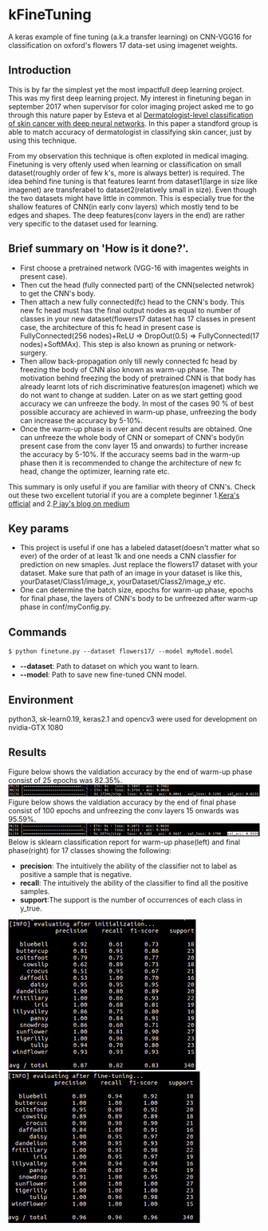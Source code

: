 # kFineTuning
A keras example of fine tuning (a.k.a transfer learning) on CNN-VGG16 for classification on oxford's flowers 17 data-set using imagenet weights.

## Introduction
This is by far the simplest yet the most impactfull deep learning project. This was my first deep learning project. My interest in finetuning began in september 2017 when supervisor for  color imaging project asked me to go through this nature paper by Esteva et al [Dermatologist-level classification of skin cancer with deep neural networks](https://www.nature.com/articles/nature21056). In this paper a standford group is able to match accuracy of dermatologist in classifying skin cancer, just by using this technique. 

From my observation this technique is often exploted in medical imaging. Finetuning is very oftenly used when learning or classification on small dataset(roughly order of few k's, more is always better) is required. The idea behind fine tuning is that features learnt from dataset1(large in size like imagenet) are transferabel to dataset2(relatively small in size). Even though the two datasets might have little in common. This is especially true for the shallow features of CNN(in early conv layers) which mostly tend to be edges and shapes. The deep features(conv layers in the end) are rather very specific to the dataset used for learning.

## Brief summary on 'How is it done?'.
- First choose a pretrained network (VGG-16 with imagentes weights in present case).
- Then cut the head (fully connected part) of the CNN(selected netwrok) to get the CNN's body.
- Then attach a new fully connected(fc) head to the CNN's body. This new fc head must has the final output nodes as equal to number of classes in your new dataset(flowers17 dataset has 17 classes in present case, the architecture of this fc head in present case is FullyConnected(256 nodes)+ReLU => DropOut(0.5) => FullyConnected(17 nodes)+SoftMAx). This step is also known as pruning or network-surgery.
- Then allow back-propagation only till newly connected fc head by freezing the body of CNN also known as warm-up phase. The motivation behind freezing the body of pretrained CNN is that body has already learnt lots of rich discriminative features(on imagenet) which we do not want to change at sudden. Later on as we start getting good accuracy we can unfreeze the body. In most of the cases 90 % of best possible accuracy are achieved in warm-up phase, unfreezing the body can increase the accuracy by 5-10%.
- Once the warm-up phase is over and decent results are obtained. One can unfreeze the whole body of CNN or somepart of CNN's body(in present case from the conv layer 15 and onwards) to further increase the accuracy by 5-10%. If the accuracy seems bad in the warm-up phase then it is recommended to change the architecture  of new fc head, change the optimizer, learning rate etc.

This summary is only useful if you are familiar with theory of CNN's. Check out these two excellent tutorial if you are a complete beginner 1.[Kera's official](https://blog.keras.io/building-powerful-image-classification-models-using-very-little-data.html) and 2.[P jay's blog on medium](https://medium.com/@14prakash/transfer-learning-using-keras-d804b2e04ef8)

## Key params
- This project is useful if one has a labeled dataset(doesn't matter what so ever) of the order of at least 1k and  one needs a CNN classfier for prediction on new smaples. Just replace the flowers17 dataset with your dataset. Make sure that path of an image in your dataset is like this, yourDataset/Class1/image_x, yourDataset/Class2/image_y etc.
- One can determine the batch size, epochs for warm-up phase, epochs for final phase, the layers of CNN's body to be unfreezed after warm-up phase in conf/myConfig.py. 

## Commands
``` shell
$ python finetune.py --dataset flowers17/ --model myModel.model 
```
- **--dataset**: Path to dataset on which you want to learn.
- **--model**: Path to save new fine-tuned CNN model.

## Environment
python3, sk-learn0.19, keras2.1 and opencv3 were  used for development on nvidia-GTX 1080

## Results
Figure below shows the valdiation accuracy by the end of warm-up phase consist of 25 epochs was 82.35%.
![warmUpAcc](./images/warmUpAcc.png)
Figure below shows the valdiation accuracy by the end of final phase consist of 100 epochs and unfreezing the conv layers 15 onwards was 95.59%.
![fullFineTuningAcc](./images/fullFineTuningAcc.png)
Below is sklearn classification report for warm-up phase(left) and final phase(right) for 17 classes showing the following:
- **precision**: The intuitively the ability of the classifier not to label as positive a sample that is negative.
- **recall**:  The intuitively the ability of the classifier to find all the positive samples.
- **support**:The support is the number of occurrences of each class in y_true.

![warmUp](./images/warmUp.png)
![fullFineTuning](./images/fullFineTuning.png)

